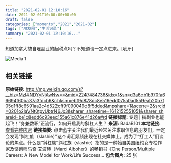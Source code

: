 ```yaml
---
title: "2021-02-01 12:10:16"
date: 2021-02-01T10:00:00+08:00
draft: false
categories: ["moments","2021","2021-02"]
tags: ["朋友圈","生活记录"]
summary: "2021-02-01 12:10:16..."
---
```


知道加拿大搞自雇副业的起税点吗？不知道请一定点进来。[呲牙]

![Media 1](/Moments/photos/2021-02-01/202102011210160.jpg)

## 相关链接

**原始链接:** http://mp.weixin.qq.com/s?__biz=MzI4NDYyNjAwNw==&mid=2247484736&idx=1&sn=d3a6cb1b970fa66694f60ba37a3fdcb6&chksm=ebf9d878dc8e516edd075a0ad559eab20b7f05d1ff8c6591aa2c4d522cff9f090049d8f5dded&mpshare=1&scene=2&srcid=0201o2IaVNt0tpvUbtrN6Jx3&sharer_sharetime=1612152551051&sharer_shareid=be1c8edd6c93eec155a61c876e41d26a#rd
**链接标题:** 专题 | 搞副业也能起飞！“身兼数职”正流行，如何开启我的斜杠人生？
**来源:** BadaB101
**本地链接:** [查看完整内容](/link_content/2021/02/2021-02-01/link_content/)
**链接摘要:** 点击蓝字关注我们最近经常关注求职信息的朋友们，一定会发现“斜杠族（slashie）”这个词汇频频出现在社交媒体上。成为了“打工人”们谈论的焦点。什么是“斜杠族”斜杠族（slashie）指的是一种始自美国纽约女专栏作家及谘询师马奇·艾波赫（Marci Alboher）的畅销书《One Person/Multiple Careers: A New Model for Work/Life Success...
**包含图片:** 25 张

